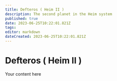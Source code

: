 ```yaml
---
title: Defteros ( Heim II )
description: The second planet in the Heim system
published: true
date: 2023-06-25T10:22:01.821Z
tags: 
editor: markdown
dateCreated: 2023-06-25T10:22:01.821Z
---
```


# Defteros ( Heim II )
Your content here